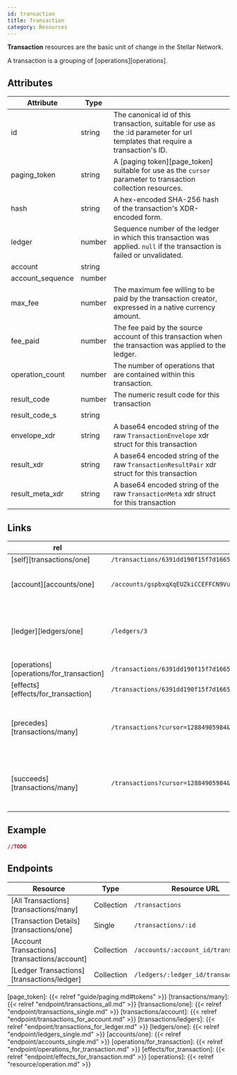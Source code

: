 ```yaml
---
id: transaction
title: Transaction
category: Resources
---
```


**Transaction** resources are the basic unit of change in the Stellar Network.

A transaction is a grouping of [operations][operations].

## Attributes

|    Attribute     |  Type  |                                                                                                                                |
| ---------------- | ------ | ------------------------------------------------------------------------------------------------------------------------------ |
| id               | string | The canonical id of this transaction, suitable for use as the :id parameter for url templates that require a transaction's ID. |
| paging_token     | string | A [paging token][page_token] suitable for use as the `cursor` parameter to transaction collection resources.                   |
| hash             | string | A hex-encoded SHA-256 hash of the transaction's XDR-encoded form.                                                              |
| ledger           | number | Sequence number of the ledger in which this transaction was applied. `null` if the transaction is failed or unvalidated.       |
| account          | string |                                                                                                                                |
| account_sequence | number |                                                                                                                                |
| max_fee          | number | The maximum fee willing to be paid by the transaction creator, expressed in a native currency amount.                          |
| fee_paid         | number | The fee paid by the source account of this transaction when the transaction was applied to the ledger.                         |
| operation_count  | number | The number of operations that are contained within this transaction.                                                           |
| result_code      | number | The numeric result code for this transaction                                                                                   |
| result_code_s    | string |                                                                                                                                |
| envelope_xdr     | string | A base64 encoded string of the raw `TransactionEnvelope` xdr struct for this transaction                                       |
| result_xdr       | string | A base64 encoded string of the raw `TransactionResultPair` xdr struct for this transaction                                     |
| result_meta_xdr  | string | A base64 encoded string of the raw `TransactionMeta` xdr struct for this transaction                                           |

## Links

|                   rel                    |                                           Example                                           |                             Relation                             |
| ---------------------------------------- | ------------------------------------------------------------------------------------------- | ---------------------------------------------------------------- |
| [self][transactions/one]                 | `/transactions/6391dd190f15f7d1665ba53c63842e368f485651a53d8d852ed442a446d1c69a`            |                                                                  |
| [account][accounts/one]                  | `/accounts/gspbxqXqEUZkiCCEFFCN9Vu4FLucdjLLdLcsV6E82Qc1T7ehsTC`                             | The source account for this transaction.                         |
| [ledger][ledgers/one]                    | `/ledgers/3`                                                                                | The ledger in which this transaction was applied.                |
| [operations][operations/for_transaction] | `/transactions/6391dd190f15f7d1665ba53c63842e368f485651a53d8d852ed442a446d1c69a/operations` |                                                                  |
| [effects][effects/for_transaction]       | `/transactions/6391dd190f15f7d1665ba53c63842e368f485651a53d8d852ed442a446d1c69a/effects`    |                                                                  |
| [precedes][transactions/many]            | `/transactions?cursor=12884905984&order=asc`                                                | A collection of transactions that occure after this transaction. |
| [succeeds][transactions/many]            | `/transactions?cursor=12884905984&order=desc`                                               | A collection of transactions that occur before this transaction. |

## Example

```json
//TODO
```

## Endpoints

|                   Resource                   |    Type    |             Resource URL             |
| -------------------------------------------- | ---------- | ------------------------------------ |
| [All Transactions][transactions/many]        | Collection | `/transactions`                      |
| [Transaction Details][transactions/one]      | Single     | `/transactions/:id`                  |
| [Account Transactions][transactions/account] | Collection | `/accounts/:account_id/transactions` |
| [Ledger Transactions][transactions/ledger]   | Collection | `/ledgers/:ledger_id/transactions`   |

[page_token]:                 {{< relref "guide/paging.md#tokens" >}}
[transactions/many]:          {{< relref "endpoint/transactions_all.md" >}}
[transactions/one]:           {{< relref "endpoint/transactions_single.md" >}}
[transactions/account]:       {{< relref "endpoint/transactions_for_account.md" >}}
[transactions/ledgers]:       {{< relref "endpoint/transactions_for_ledger.md" >}}
[ledgers/one]:                {{< relref "endpoint/ledgers_single.md" >}}
[accounts/one]:               {{< relref "endpoint/accounts_single.md" >}}
[operations/for_transaction]: {{< relref "endpoint/operations_for_transaction.md" >}}
[effects/for_transaction]:    {{< relref "endpoint/effects_for_transaction.md" >}}
[operations]:                 {{< relref "resource/operation.md" >}}


